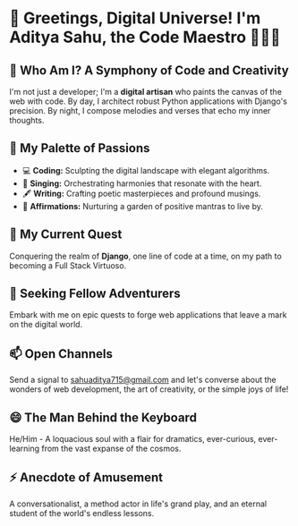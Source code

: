 # 👋 Greetings, Digital Universe! I'm Aditya Sahu, the Code Maestro 🎼👨‍💻

## 🚀 Who Am I? A Symphony of Code and Creativity

I'm not just a developer; I'm a **digital artisan** who paints the canvas of the web with code. By day, I architect robust Python applications with Django's precision. By night, I compose melodies and verses that echo my inner thoughts.

## 🎯 My Palette of Passions

- 💻 **Coding:** Sculpting the digital landscape with elegant algorithms.
- 🎵 **Singing:** Orchestrating harmonies that resonate with the heart.
- 🖋️ **Writing:** Crafting poetic masterpieces and profound musings.
- 🌱 **Affirmations:** Nurturing a garden of positive mantras to live by.

## 🌱 My Current Quest

Conquering the realm of **Django**, one line of code at a time, on my path to becoming a Full Stack Virtuoso.

## 💞️ Seeking Fellow Adventurers

Embark with me on epic quests to forge web applications that leave a mark on the digital world.

## 📫 Open Channels

Send a signal to sahuaditya715@gmail.com and let's converse about the wonders of web development, the art of creativity, or the simple joys of life!

## 😄 The Man Behind the Keyboard

He/Him - A loquacious soul with a flair for dramatics, ever-curious, ever-learning from the vast expanse of the cosmos.

## ⚡ Anecdote of Amusement

A conversationalist, a method actor in life's grand play, and an eternal student of the world's endless lessons.
    <rect class="u um" height="12" width="3.5" x="514.5" y="144"/>
    <rect class="u un" height="12" width="224.8" x="517.4" y="144"/>
    <rect class="u uo" height="12" width="78.2" x="741.6" y="144"/>
    <rect class="u up" height="12" width="29.3" x="819.3" y="144"/>
    <rect class="s s0" x="0.8" y="0.8" width="14.4" height="14.4" rx="4.5" ry="4.5"/>
    <rect class="s s1" x="1.8" y="1.8" width="12.3" height="12.3" rx="4.1" ry="4.1"/>
    <rect class="s s2" x="2.6" y="2.6" width="10.8" height="10.8" rx="3.6" ry="3.6"/>
    <rect class="s s3" x="3.0" y="3.0" width="9.9" height="9.9" rx="3.3" ry="3.3"/>
</svg>
